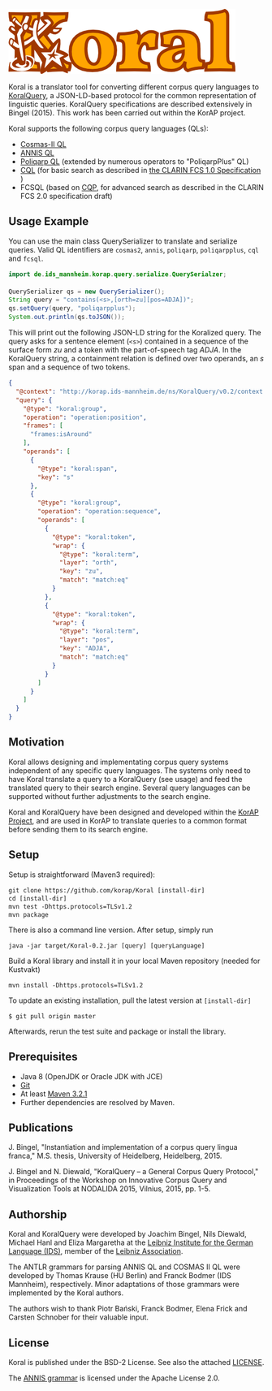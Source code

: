 ![Koral](https://raw.githubusercontent.com/KorAP/Koral/master/misc/koral.png)

Koral is a translator tool for converting different corpus query 
languages to [KoralQuery](https://korap.github.io/Koral/), a JSON-LD-based protocol for the common representation
of linguistic queries. KoralQuery specifications are described extensively in Bingel (2015). This work has been carried out within the KorAP project. 

Koral supports the following corpus query languages (QLs):
* [Cosmas-II QL](http://www.ids-mannheim.de/cosmas2/web-app/hilfe/suchanfrage/) 
* [ANNIS QL](http://annis-tools.org/aql.html)
* [Poliqarp QL](http://korpus.pl/en/cheatsheet/node3.html) (extended by numerous operators to "PoliqarpPlus" QL)
* [CQL](http://www.loc.gov/standards/sru/cql/spec.html) (for basic search as described in [the CLARIN FCS 1.0 Specification](https://www.clarin.eu/content/federated-content-search-clarin-fcs) )
* FCSQL (based on [CQP](http://cwb.sourceforge.net/files/CQP_Tutorial/), for advanced search as described in the CLARIN FCS 2.0 specification draft)

## Usage Example

You can use the main class QuerySerializer to translate and serialize queries. Valid QL identifiers are `cosmas2`, `annis`, `poliqarp`, `poliqarpplus`, `cql` and `fcsql`.

```java
import de.ids_mannheim.korap.query.serialize.QuerySerialzer;

QuerySerializer qs = new QuerySerializer();
String query = "contains(<s>,[orth=zu][pos=ADJA])";
qs.setQuery(query, "poliqarpplus");
System.out.println(qs.toJSON());
```

This will print out the following JSON-LD string for the Koralized query.
The query asks for a sentence element (`<s>`) contained in a
sequence of the surface form *zu* and a token with the part-of-speech tag *ADJA*.
In the KoralQuery string, a containment relation is defined over two
operands, an *s* span and a sequence of two tokens.

```json
{
  "@context": "http://korap.ids-mannheim.de/ns/KoralQuery/v0.2/context.jsonld",
  "query": {
    "@type": "koral:group",
    "operation": "operation:position",
    "frames": [
      "frames:isAround"
    ],
    "operands": [
      {
        "@type": "koral:span",
        "key": "s"
      },
      {
        "@type": "koral:group",
        "operation": "operation:sequence",
        "operands": [
          {
            "@type": "koral:token",
            "wrap": {
              "@type": "koral:term",
              "layer": "orth",
              "key": "zu",
              "match": "match:eq"
            }
          },
          {
            "@type": "koral:token",
            "wrap": {
              "@type": "koral:term",
              "layer": "pos",
              "key": "ADJA",
              "match": "match:eq"
            }
          }
        ]
      }
    ]
  }
}
```


## Motivation

Koral allows designing and implementating corpus query systems 
independent of any specific query languages. The systems only need to have Koral translate a query to a KoralQuery (see usage)
and feed the translated query to their search engine. Several query languages can be supported without further adjustments to the search engine.

Koral and KoralQuery have been designed and developed within the 
[KorAP Project](http://korap.ids-mannheim.de/), and are used in KorAP to 
translate queries to a common format before sending them to its search engine.

## Setup

Setup is straightforward (Maven3 required):

    git clone https://github.com/korap/Koral [install-dir]
    cd [install-dir]
    mvn test -Dhttps.protocols=TLSv1.2    
    mvn package

There is also a command line version. After setup, simply run

    java -jar target/Koral-0.2.jar [query] [queryLanguage]

Build a Koral library and install it in your local Maven repository (needed for Kustvakt)

    mvn install -Dhttps.protocols=TLSv1.2

To update an existing installation, pull the latest version at ```[install-dir]``` 

```
$ git pull origin master
```

Afterwards, rerun the test suite and package or install the library.

## Prerequisites

* Java 8 (OpenJDK or Oracle JDK with JCE)
* [Git](http://git-scm.com/)
* At least [Maven 3.2.1](https://maven.apache.org/)
* Further dependencies are resolved by Maven.

## Publications

J. Bingel, "Instantiation and implementation of a corpus query lingua franca," M.S. thesis, University of Heidelberg, Heidelberg, 2015. 

J. Bingel and N. Diewald, "KoralQuery – a General Corpus Query Protocol," in Proceedings of the Workshop on Innovative Corpus Query and Visualization Tools at NODALIDA 2015, Vilnius, 2015, pp. 1-5.

## Authorship

Koral and KoralQuery were developed by Joachim Bingel,
Nils Diewald, Michael Hanl and Eliza Margaretha at the 
[Leibniz Institute for the German Language (IDS)](http://ids-mannheim.de/),
member of the [Leibniz Association](https://www.leibniz-gemeinschaft.de/en/home/).

The ANTLR grammars for parsing ANNIS QL and COSMAS II QL were developed by 
Thomas Krause (HU Berlin) and Franck Bodmer (IDS Mannheim), respectively.
Minor adaptations of those grammars were implemented by the Koral authors.

The authors wish to thank Piotr Bański, Franck Bodmer, Elena Frick and 
Carsten Schnober for their valuable input.

## License

Koral is published under the BSD-2 License.
See also the attached [LICENSE](https://github.com/KorAP/Koral/blob/master/LICENSE).

The [ANNIS grammar](https://github.com/korpling/ANNIS/tree/develop/annis-service/src/main/antlr4/annis/ql) is licensed under the Apache License 2.0.
